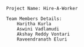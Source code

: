 	Project Name: Hire-A-Worker

	Team Members Details:
		Haritha Kurla
		Aswini Vadlamudi
		Akshay Reddy Vontari
		Raveendranath Eluri
		
		

	

